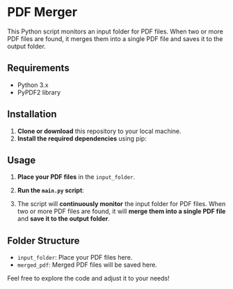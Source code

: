 # PDF Merger

This Python script monitors an input folder for PDF files. When two or more PDF files are found, it merges them into a single PDF file and saves it to the output folder.

## Requirements

- Python 3.x
- PyPDF2 library

## Installation

1. **Clone or download** this repository to your local machine.
2. **Install the required dependencies** using pip:


## Usage

1. **Place your PDF files** in the `input_folder`.
2. **Run the `main.py` script**:


3. The script will **continuously monitor** the input folder for PDF files. When two or more PDF files are found, it will **merge them into a single PDF file** and **save it to the output folder**.

## Folder Structure

- `input_folder`: Place your PDF files here.
- `merged_pdf`: Merged PDF files will be saved here.

Feel free to explore the code and adjust it to your needs!
